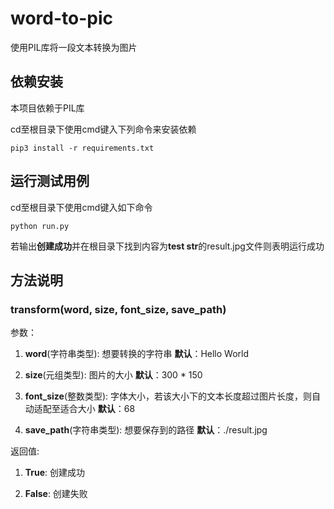 # word-to-pic
使用PIL库将一段文本转换为图片

## 依赖安装

本项目依赖于PIL库

cd至根目录下使用cmd键入下列命令来安装依赖

```pip3 install -r requirements.txt```

## 运行测试用例

cd至根目录下使用cmd键入如下命令

```python run.py```

若输出**创建成功**并在根目录下找到内容为**test str**的result.jpg文件则表明运行成功

## 方法说明

### transform(word, size, font_size, save_path)

参数：

1. **word**(字符串类型): 想要转换的字符串 **默认**：Hello World

2. **size**(元组类型): 图片的大小 **默认**：300 * 150

3. **font_size**(整数类型): 字体大小，若该大小下的文本长度超过图片长度，则自动适配至适合大小 **默认**：68

4. **save_path**(字符串类型): 想要保存到的路径 **默认**：./result.jpg

返回值:

1. **True**: 创建成功

2. **False**: 创建失败
